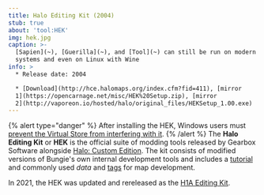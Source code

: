 ```yaml
---
title: Halo Editing Kit (2004)
stub: true
about: 'tool:HEK'
img: hek.jpg
caption: >-
  [Sapien](~), [Guerilla](~), and [Tool](~) can still be run on modern Windows
  systems and even on Linux with Wine
info: >
  * Release date: 2004

  * [Download](http://hce.halomaps.org/index.cfm?fid=411), [mirror
  1](https://opencarnage.net/misc/HEK%20Setup.zip), [mirror
  2](http://vaporeon.io/hosted/halo/original_files/HEKSetup_1.00.exe)
---
```

{% alert type="danger" %}
After installing the HEK, Windows users must [prevent the Virtual Store from interfering with it](~tips#windows-virtual-store).
{% /alert %}
The **Halo Editing Kit** or **HEK** is the official suite of modding tools released by Gearbox Software alongside [Halo: Custom Edition](~h1). The kit consists of modified versions of Bungie's own internal development tools and includes a [tutorial][hek-tut] and commonly used _data_ and [tags](~) for map development.

In 2021, the HEK was updated and rereleased as the [H1A Editing Kit](~h1a-ek).

[hek-tut]: http://nikon.bungie.org/misc/hek_tutorial/
